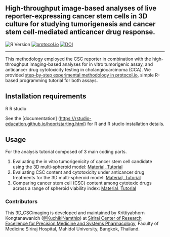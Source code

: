 ## High-throughput image-based analyses of live reporter-expressing cancer stem cells in 3D culture for studying tumorigenesis and cancer stem cell-mediated anticancer drug response. 

![R Version](https://img.shields.io/badge/_4.3.3-blue?logo=R)
[![protocol.io](https://img.shields.io/badge/protocols.io-DOI...-blue?logo=protocols.io)](https://www.protocols.io/private/ECE27AC5049811EFBE540A58A9FEAC02)
[![DOI](https://img.shields.io/badge/DOI-....-orange)](http://dx.doi.org/)

---

This methodology employed the CSC reporter in combination with the high-throughput imaging-based analyses for in vitro tumorigenic assay, and anticancer drug cytotoxicity testing in cholangiocarcinoma (CCA). We provided [step-by-step experimental methodology in protocol.io](https://www.protocols.io/private/ECE27AC5049811EFBE540A58A9FEAC02), simple R-based programming tutorial for both assays.

## Installation requirements
R 
R studio 

See the [documentation] (https://rstudio-education.github.io/hopr/starting.html) for R and R studio installation details.

## Usage
For the analysis tutorial composed of 3 main coding parts.
1. Evaluating the in vitro tumorigenicity of cancer stem cell candidate using the 3D multi-spheroid model: [Material, ](https://github.com/KuchikiNamthip/3D_CSCimaging/tree/0ffb0d737fb03d0c062b0704eece000711ecf6ee/1_InVitroTumorigenesis)[Tutorial](https://kuchikinamthip.github.io/3D_CSCimaging/1_InVitroTumorigenesis/script/1_InVitroTumorigenesis.html) 
2. Evaluating CSC content and cytotoxicity under anticancer drug treatments for the 3D multi-spheroid model: [Material, ](https://github.com/KuchikiNamthip/3D_CSCimaging/tree/0ffb0d737fb03d0c062b0704eece000711ecf6ee/2_3D-CytotoxicityEvaluation)[Tutorial](https://kuchikinamthip.github.io/3D_CSCimaging/2_3D-CytotoxicityEvaluation/script/2_3D-CytotoxicityEvaluation.html) 
3. Comparing cancer stem cell (CSC) content among cytotoxic drugs across a range of spheroid viability index: [Material, ](https://github.com/KuchikiNamthip/3D_CSCimaging/tree/0ffb0d737fb03d0c062b0704eece000711ecf6ee/3_CompareCSCcontent_amongDrugs)[Tutorial](https://kuchikinamthip.github.io/3D_CSCimaging/3_CompareCSCcontent_amongDrugs/script/3_CompareCSCcontent_amongDrugs.html) 

### Contributors

This 3D_CSCimaging is developed and maintained by Krittiyabhorn Kongtanawanich ([@KuchikiNamthip](https://github.com/KuchikiNamthip)) at [Siriraj Center of Research Excellence for Precision Medicine and Systems Pharmacology](https://www.sisyspharm.org/), Faculty of Medicine Siriraj Hospital, Mahidol University, Bangkok, Thailand.
